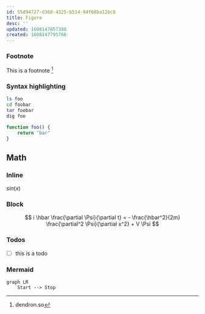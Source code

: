 ```yaml
---
id: 55d94727-d360-4325-b514-94f68ba12bc6
title: Figure
desc: ''
updated: 1608147857388
created: 1608147795766
---
```


### Footnote

This is a footnote [^1]


### Syntax highlighting

```bash
ls foo
cd foobar
tar foobar
dig foo
```

```ts
function foo() {
    return "bar"
}
```

## Math

### Inline

$sin(x)$

### Block

$$
i \hbar \frac{\partial \Psi}{\partial t} = - \frac{\hbar^2}{2m} \frac{\partial^2 \Psi}{\partial x^2} + V \Psi
$$

### Todos

- [ ] this is a todo

### Mermaid

```mermaid
graph LR
    Start --> Stop
```

[^1]: dendron.so
